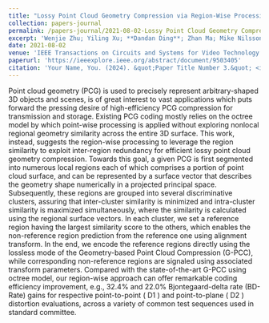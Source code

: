 ```yaml
---
title: "Lossy Point Cloud Geometry Compression via Region-Wise Processing"
collection: papers-journal
permalink: /papers-journal/2021-08-02-Lossy Point Cloud Geometry Compression via Region-Wise Processing
excerpt: 'Wenjie Zhu; Yiling Xu; **Dandan Ding**; Zhan Ma; Mike Nilsson'
date: 2021-08-02
venue: 'IEEE Transactions on Circuits and Systems for Video Technology'
paperurl: 'https://ieeexplore.ieee.org/abstract/document/9503405'
citation: 'Your Name, You. (2024). &quot;Paper Title Number 3.&quot; <i>GitHub Journal of Bugs</i>. 1(3).'
---
```


Point cloud geometry (PCG) is used to precisely represent arbitrary-shaped 3D objects and scenes, is of great interest to vast applications which puts forward the pressing desire of high-efficiency PCG compression for transmission and storage. Existing PCG coding mostly relies on the octree model by which point-wise processing is applied without exploring nonlocal regional geometry similarity across the entire 3D surface. This work, instead, suggests the region-wise processing to leverage the region similarity to exploit inter-region redundancy for efficient lossy point cloud geometry compression. Towards this goal, a given PCG is first segmented into numerous local regions each of which comprises a portion of point cloud surface, and can be represented by a surface vector that describes the geometry shape numerically in a projected principal space. Subsequently, these regions are grouped into several discriminative clusters, assuring that inter-cluster similarity is minimized and intra-cluster similarity is maximized simultaneously, where the similarity is calculated using the regional surface vectors. In each cluster, we set a reference region having the largest similarity score to the others, which enables the non-reference region prediction from the reference one using alignment transform. In the end, we encode the reference regions directly using the lossless mode of the Geometry-based Point Cloud Compression (G-PCC), while corresponding non-reference regions are signaled using associated transform parameters. Compared with the state-of-the-art G-PCC using octree model, our region-wise approach can offer remarkable coding efficiency improvement, e.g., 32.4% and 22.0% Bjontegaard-delta rate (BD-Rate) gains for respective point-to-point ( D1 ) and point-to-plane ( D2 ) distortion evaluations, across a variety of common test sequences used in standard committee.
